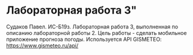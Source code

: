 # Лабораторная работа 3"
Судаков Павел. ИС-Б19з. Лабораторная работа 3, выполненная по описанию лабораторной работы 2.
Цель работы - сделать мобильное приложение прогноза погоды.
Используется API GISMETEO: https://www.gismeteo.ru/api/
